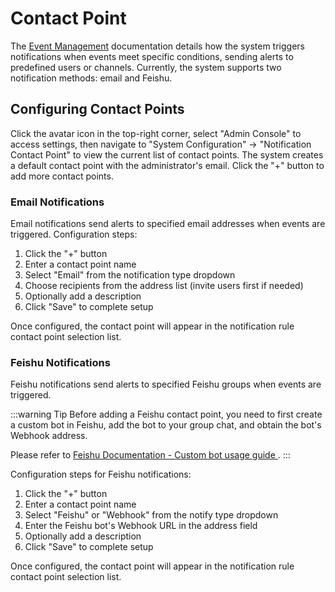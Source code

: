 # Contact Point

The [Event Management](../05-basic/07-event-management.md) documentation details how the system triggers notifications when events meet specific conditions, sending alerts to predefined users or channels. Currently, the system supports two notification methods: email and Feishu.

## Configuring Contact Points
Click the avatar icon in the top-right corner, select "Admin Console" to access settings, then navigate to "System Configuration" → "Notification Contact Point" to view the current list of contact points. The system creates a default contact point with the administrator's email. Click the "+" button to add more contact points.

### Email Notifications

Email notifications send alerts to specified email addresses when events are triggered. 
Configuration steps:

1. Click the "+" button
2. Enter a contact point name
3. Select "Email" from the notification type dropdown
4. Choose recipients from the address list (invite users first if needed)
5. Optionally add a description
6. Click "Save" to complete setup

Once configured, the contact point will appear in the notification rule contact point selection list.

### Feishu Notifications

Feishu notifications send alerts to specified Feishu groups when events are triggered.

:::warning Tip
Before adding a Feishu contact point, you need to first create a custom bot in Feishu, add the bot to your group chat, and obtain the bot's Webhook address.

Please refer to [Feishu Documentation - Custom bot usage guide
](https://open.feishu.cn/document/client-docs/bot-v3/add-custom-bot?lang=en-US).
:::

Configuration steps for Feishu notifications:

1. Click the "+" button
2. Enter a contact point name
3. Select "Feishu" or "Webhook" from the notify type dropdown
4. Enter the Feishu bot's Webhook URL in the address field
5. Optionally add a description
6. Click "Save" to complete setup

Once configured, the contact point will appear in the notification rule contact point selection list.